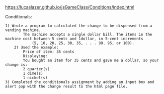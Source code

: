 https://lucaslazer.github.io/jsGameClass/Conditions/index.html


Conditionals:

	1) Wrote a program to calculated the change to be dispensed from a vending machine. 
  			The machine accepts a single dollar bill. The items in the machine cost between 5 cents and 1dollar, in 5-cent increments 
     			(5, 10, 20, 25, 30, 35, . . . 90, 95, or 100).
    	2) Used the example:
			Price of item: 35 cents
			Displaying: 
			You bought an item for 35 cents and gave me a dollar, so your change is: 
			2 quarter(s)
			1 dime(s)
			1 nickel(s)
	3) Completed the conditionals assignment by adding an input box and alert pop with the change result to the html page file.
    
